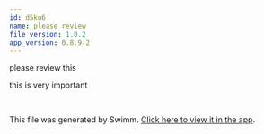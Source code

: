```yaml
---
id: d5ku6
name: please review
file_version: 1.0.2
app_version: 0.8.9-2
---
```


please review this

this is very important

<br/>

This file was generated by Swimm. [Click here to view it in the app](http://localhost:5000/repos/Z2l0aHViJTNBJTNBdDElM0ElM0FlcmFuLXN3aW1t/docs/d5ku6).